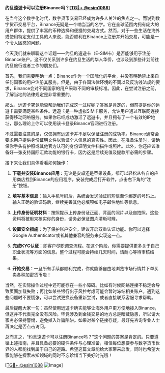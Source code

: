 **约旦遠遊卡可以注册Binance吗？[[TG💪+ @esim1088](https://t.me/s/esim1088)]**

在当今这个数字化时代，数字货币交易已经成为许多人关注的焦点之一。而说到数字货币交易平台，Binance无疑是一个响当当的名字。它在全球范围内拥有庞大的用户群体，提供了丰富的币种选择和便捷的交易方式。然而，对于一些生活在海外或使用特定支付工具的人来说，能否顺利在Binance上注册并开始交易，可能是一个令人困惑的问题。

今天我们就来聊聊这个话题——约旦的遠遊卡（E-SIM卡）是否能够用于注册Binance账户。这不仅关系到许多在约旦生活的华人华侨，也涉及到那些计划前往约旦旅行或者工作的朋友们。

首先，我们需要明确一点：Binance作为一个国际化的平台，并没有明确禁止来自任何国家的用户注册其服务。但是，由于各国法律环境的不同以及反洗钱法规的要求，Binance会对不同国家的用户采取不同的审核标准。因此，在尝试注册之前，了解当地的法律规定是非常重要的。

那么，远遊卡究竟能否帮助我们完成这一过程呢？答案是肯定的，但前提是你的远遊卡需要满足某些条件。远遊卡是一种虚拟SIM卡服务，允许用户通过互联网连接获得移动网络服务。如果你已经成功激活了远遊卡，并且拥有了一个有效的IP地址，那么理论上你可以使用该卡登录Binance官网进行注册。

不过需要注意的是，仅仅拥有远遊卡并不足以保证注册的成功率。Binance通常会要求用户提供身份证明文件以验证个人信息的真实性。因此，在准备注册时，请确保你手头有护照或其他官方认可的身份证明文件扫描件或照片。此外，你还应该准备好一张支持国际汇款功能的银行卡，因为这是后续充值及提款所必需的步骤。

接下来让我们具体看看如何操作：

1. **下载并安装Binance应用**：无论是安卓还是苹果设备，都可以轻松从各自的应用商店找到Binance的应用程序。安装完成后打开软件，点击右下角的“注册”按钮。
   
2. **填写基本信息**：输入手机号码后，系统会发送验证码短信至你绑定的号码上。输入正确的验证码后，继续完善其他必填项如电子邮件地址等信息。

3. **上传身份证明材料**：按照提示上传身份证正面、背面的照片以及自拍照。这些资料将被用来核实你的身份，请务必保证图片清晰可辨。

4. **设置安全措施**：为了保护账户安全，建议开启双重认证功能。你可以选择Google Authenticator或者其他兼容的服务来实现这一点。

5. **完成KYC认证**：即客户尽职调查流程。在这个阶段，你需要提供更多关于自己职业状况等方面的信息。整个过程可能会持续几天时间，请耐心等待审核结果。

6. **开始交易**：一旦所有手续都顺利完成，你就能够自由地浏览市场行情并下单买卖各种加密货币啦！

当然，在实际操作过程中还可能存在一些小障碍。比如有时候网络连接不稳定会导致页面加载失败；再比如某些银行出于风控考虑可能会暂时冻结相关账户。遇到这些问题时不要慌张，可以尝试更换设备重新尝试，或者直接联系客服寻求帮助。

最后提醒大家一句：虽然使用远遊卡确实能够让海外用户更方便地接入Binance，但这并不代表完全没有风险。毕竟涉及到金钱交易的地方总是暗藏隐患，所以请大家务必保持警惕，避免掉入诈骗陷阱。如果对某个链接存疑，最好先咨询专业人士再决定是否点击访问。

总而言之，“约旦遠遊卡可以注册Binance吗？”这个问题的答案是肯定的。只要遵循上述指南，并且具备必要的硬件条件与心理准备，相信每位想要参与数字货币世界的人都能找到属于自己的道路。希望这篇文章能给大家带来启发，同时也希望大家能够在探索未知领域的同时不忘珍惜当下美好时光哦！

[[TG💪+ @esim1088](https://t.me/s/esim1088) ![Image](https://i.postimg.cc/4NQfJmqS/Snipaste-2025-05-13-00-14-12.png)]